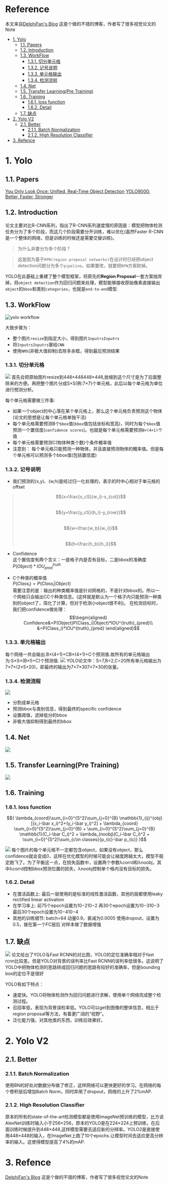 
# Reference

本文来自[DelphiFan's Blog](http://hellodfan.com/2017/10/11/%E7%89%A9%E4%BD%93%E6%A3%80%E6%B5%8B%E8%AE%BA%E6%96%87-YOLO%E7%B3%BB%E5%88%97/)
这是个做的不错的博客，作者写了很多视觉论文的Note

<!-- TOC -->

- [1. Yolo](#1-yolo)
    - [1.1. Papers](#11-papers)
    - [1.2. Introduction](#12-introduction)
    - [1.3. WorkFlow](#13-workflow)
        - [1.3.1. 切分单元格](#131-%E5%88%87%E5%88%86%E5%8D%95%E5%85%83%E6%A0%BC)
        - [1.3.2. 记号说明](#132-%E8%AE%B0%E5%8F%B7%E8%AF%B4%E6%98%8E)
        - [1.3.3. 单元格输出](#133-%E5%8D%95%E5%85%83%E6%A0%BC%E8%BE%93%E5%87%BA)
        - [1.3.4. 检测流程](#134-%E6%A3%80%E6%B5%8B%E6%B5%81%E7%A8%8B)
    - [1.4. Net](#14-net)
    - [1.5. Transfer Learning(Pre Training)](#15-transfer-learningpre-training)
    - [1.6. Training](#16-training)
        - [1.6.1. loss function](#161-loss-function)
        - [1.6.2. Detail](#162-detail)
    - [1.7. 缺点](#17-%E7%BC%BA%E7%82%B9)
- [2. Yolo V2](#2-yolo-v2)
    - [2.1. Better](#21-better)
        - [2.1.1. Batch Normalization](#211-batch-normalization)
        - [2.1.2. High Resolution Classifier](#212-high-resolution-classifier)
- [3. Refence](#3-refence)

<!-- /TOC -->

# 1. Yolo

## 1.1. Papers
[You Only Look Once: Unified, Real-Time Object Detection](https://arxiv.org/abs/1506.02640)
[YOLO9000: Better, Faster, Stronger](https://arxiv.org/abs/1612.08242)

## 1.2. Introduction
论文主要对比R-CNN系列，指出了R-CNN系列速度慢的原因是：模型把物体检测任务分为了多个阶段，而这几个阶段需要分开训练，难以优化(虽然Faster R-CNN是一个整体的网络，但是训练的时候还是需要交替训练)。

> 为什么非要分为多个阶段？ 

> 这是因为基于`RPN(region proposal networks)`在设计时已经把object detection问题分为多个`pipeline`，如果要改，就要把`RPN`方案砍掉。

YOLO在此基础上重建了整个模型框架，将原先的**Region Proposal**一套方案抛弃掉，将`object detection`作为回归问题来处理，模型能够接收原始像素直接输出`object`的`bbox`和类别`categories`，也就是`end-to-end`模型.

## 1.3. WorkFlow
![yolo workflow](l7Ga5EIK1f.png)

大致步骤为：
- 整个图片`resize`到指定大小，得到图片`InputrsInputrs`
- 将`InputrsInputrs`塞给`CNN`
- 使用`NMS`(非极大值抑制)去除多余框，得到最后预测结果
### 1.3.1. 切分单元格

![](74F9E1e344.png)
首先会把原始图片resize到448×448448×448,放缩到这个尺寸是为了后面整除来的方便。再把整个图片分成S×S(例:7×7)个单元格，此后以每个单元格为单位进行预测分析。

每个单元格需要做三件事:
- 如果一个object的中心落在某个单元格上，那么这个单元格负责预测这个物体(论文的思想是让每个单元格单独干活)
- 每个单元格需要预测B个`bbox`值(`bbox`值包括坐标和宽高)，同时为每个`bbox`值预测一个置信度(`confidence scores`)。也就是每个单元格需要预测`B×(4+1)`个值
- 每个单元格需要预测C(物体种类个数)个条件概率值
- 注意到： 每个单元格只能预测一种物体，并且直接预测物体的概率值。但是每个单元格可以预测多个bbox值(包括置信度)

### 1.3.2. 记号说明
- 我们预测的(x,y)、(w,h)是经过归一化处理的，表示的时中心相对于单元格的offset

>$${x=\frac{x_cS}{w_i}-x_{col}}$$<br>
$${y=\frac{y_cS}{h_i}-y_{row}}$$<br>
$${w=\frac{w_b}{w_i}}$$<br>
$${h=\frac{h_b}{h_i}}$$

- Confidence<br>
这个置信度有两个含义：一是格子内是否有目标，二是bbox的准确度<br>
${P(Object)*IOU^{truth}_{pred}}$

- C个种类的概率值<br>
${P(Class_i)=P(Class_i|Object)}$<br>
需要注意的是：输出的种类概率值是针对网格的，不是针对bbox的。所以一个网格只会输出CC个种类信息。(这样就是默认为一个格子内只能预测一种类别的object了，简化了计算，但对于检测小object很不利)。
在检测目标时，我们把confidence做处理：<br>
$$\begin{aligned}
    Confidence&=P(Object)P(Class_i|Object)*IOU^{truth}_{pred}\\
    &=P(Class_i)*IOU^{truth}_{pred}
    \end{aligned}$$

### 1.3.3. 单元格输出

每个网络一共会输出:B×(4+1)+CB×(4+1)+C个预测值.故所有的单元格输出为:S×S×(B×5+C)个预测值.
![](8FfkC3FHcc.png)
YOLO论文中：S=7,B=2,C=20所有单元格输出为7×7×(2×5+20)，即最终的输出为7×7×307×7×30的张量。

### 1.3.4. 检测流程

![](83Cm7I0dfm.png)
- 分割成单元格
- 预测bbox与类别信息，得到最终的specific confidence
- 设置阈值，滤掉低分的bbox
- 非极大值抑制得到最终的bbox

## 1.4. Net
![](65DI14kghd.png)

## 1.5. Transfer Learning(Pre Training)
![](mDdGddJhlc.png)

## 1.6. Training 

### 1.6.1. loss function

$${
    \lambda_{coord}\sum_{i=0}^{S^2}\sum_{j=0}^{B} \mathbb{1}_{ij}^{obj}[(x_i-\bar x_i)^2+(y_i-\bar y_i)^2]
    + \lambda_{coord} \sum_{i=0}^{S^2}\sum_{j=0}^{B}
    + \sum_{i=0}^{S^2}\sum_{j=0}^{B} \mathbb{1}(C_i-\bar C_i)^2
    + \lambda_(noobj)(C_i-\bar C_i)^2
    + \sum_{i=0}^{S^2}\sum_{c\in classes}{p_i(c)-\bar p_i(c)} 
}$$

![](1f7g3b2A48.png)
每个图片的每个单元格不一定都包含object，如果没有object，那么confidence就会变成0，这样在优化模型的时候可能会让梯度跨越太大，模型不稳定跑飞了。为了平衡这一点，在损失函数中，设置两个参数λcorrd和λnoobj，其中λcorrd控制bbox预测位置的损失，λnoobj控制单个格内没有目标的损失。

### 1.6.2. Detail

- 在激活函数上:
最后一层使用的是标准的线性激活函数，其他的层都使用leaky rectified linear activation
- 在学习率上:
前75个epoch设置为10−210−2
再30个epoch设置为10−310−3
最后30个epoch设置为10−410−4
- 其他的训练细节:
batch=64
动量0.9，衰减为0.0005
使用dropout，设置为0.5，接在第一个FC层后
对样本做了数据增强

## 1.7. 缺点

![](b99dJJ524k.png)
论文给出了YOLO与Fast RCNN的对比图，YOLO的定位准确率相对于fast rcnn比较差。但是YOLO对背景的误判率比Fast RCNN的误判率低很多。这说明了YOLO中把物体检测的思路转成回归问题的思路有较好的准确率，但是bounding box的定位不是很好

YOLO有如下特点：

- 速度快。YOLO将物体检测作为回归问题进行求解，使用单个网络完成整个检测过程。
- 召回率低，表现为背景误检率低。YOLO可以get到图像的整体信息，相比于region proposal等方法，有着更广阔的“视野”。
- 泛化能力强，对其他类的东西，训练后效果好。

# 2. Yolo V2

## 2.1. Better

### 2.1.1. Batch Normalization
使用BN的好处对数据分布做了修正，这样网络可以更快更好的学习。在网络的每个卷积层后增加Batch Norm，同时弃用了dropout，网络的上升了2%mAP.

### 2.1.2. High Resolution Classifier

原本的所有的state-of-the-art检测模型都是使用ImageNet预训练的模型，比方说AlexNet训练时输入小于256×256，原本的YOLO是在224×224上预训练，在后面训练时候提升到448×448,这样模型需要去适应新的分辨率。YOLO2是直接使用448×448的输入，在ImageNet上跑了10个epochs.让模型时间去适应更高分辨率的输入。这使得模型提高了4%的mAP.

# 3. Refence
[DelphiFan's Blog](http://hellodfan.com/2017/10/11/%E7%89%A9%E4%BD%93%E6%A3%80%E6%B5%8B%E8%AE%BA%E6%96%87-YOLO%E7%B3%BB%E5%88%97/)
这是个做的不错的博客，作者写了很多视觉论文的Note